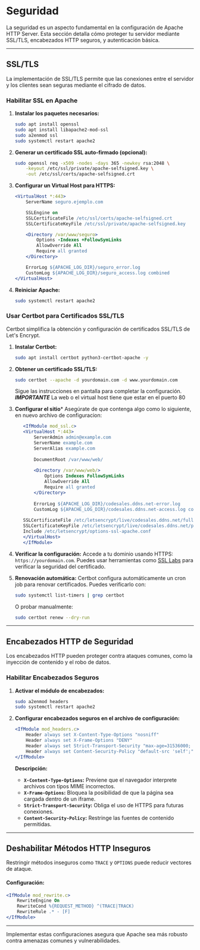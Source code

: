 # Seguridad

La seguridad es un aspecto fundamental en la configuración de Apache HTTP Server. Esta sección detalla cómo proteger tu servidor mediante SSL/TLS, encabezados HTTP seguros, y autenticación básica.

---

## SSL/TLS

La implementación de SSL/TLS permite que las conexiones entre el servidor y los clientes sean seguras mediante el cifrado de datos.

### Habilitar SSL en Apache

1. **Instalar los paquetes necesarios:**
   ```bash
   sudo apt install openssl
   sudo apt install libapache2-mod-ssl
   sudo a2enmod ssl
   sudo systemctl restart apache2
   ```

2. **Generar un certificado SSL auto-firmado (opcional):**
   ```bash
   sudo openssl req -x509 -nodes -days 365 -newkey rsa:2048 \
       -keyout /etc/ssl/private/apache-selfsigned.key \
       -out /etc/ssl/certs/apache-selfsigned.crt
   ```

3. **Configurar un Virtual Host para HTTPS:**
   ```apache
   <VirtualHost *:443>
       ServerName seguro.ejemplo.com

       SSLEngine on
       SSLCertificateFile /etc/ssl/certs/apache-selfsigned.crt
       SSLCertificateKeyFile /etc/ssl/private/apache-selfsigned.key

       <Directory /var/www/seguro>
           Options -Indexes +FollowSymLinks
           AllowOverride All
           Require all granted
       </Directory>

       ErrorLog ${APACHE_LOG_DIR}/seguro_error.log
       CustomLog ${APACHE_LOG_DIR}/seguro_access.log combined
   </VirtualHost>
   ```

4. **Reiniciar Apache:**
   ```bash
   sudo systemctl restart apache2
   ```

### Usar Certbot para Certificados SSL/TLS

Certbot simplifica la obtención y configuración de certificados SSL/TLS de Let's Encrypt.

1. **Instalar Certbot:**
   ```bash
   sudo apt install certbot python3-certbot-apache -y
   ```

2. **Obtener un certificado SSL/TLS:**
   ```bash
   sudo certbot --apache -d yourdomain.com -d www.yourdomain.com
   ```
   Sigue las instrucciones en pantalla para completar la configuración. ***IMPORTANTE*** La web o el virtual host tiene que estar en el puerto 80

3. **Configurar el sitio***
    Asegúrate de que contenga algo como lo siguiente, en nuevo archivo de configuracion:
   ```apache
      <IfModule mod_ssl.c>
      <VirtualHost *:443>
          ServerAdmin admin@example.com
          ServerName example.com
          ServerAlias example.com
      
          DocumentRoot /var/www/web/
      
          <Directory /var/www/web/>
              Options Indexes FollowSymLinks
              AllowOverride All
              Require all granted
          </Directory>
      
          ErrorLog ${APACHE_LOG_DIR}/codesales.ddns.net-error.log
          CustomLog ${APACHE_LOG_DIR}/codesales.ddns.net-access.log combined
      
      SSLCertificateFile /etc/letsencrypt/live/codesales.ddns.net/fullchain.pem
      SSLCertificateKeyFile /etc/letsencrypt/live/codesales.ddns.net/privkey.pem
      Include /etc/letsencrypt/options-ssl-apache.conf
      </VirtualHost>
      </IfModule>
   ```

5. **Verificar la configuración:**
   Accede a tu dominio usando HTTPS: `https://yourdomain.com`. Puedes usar herramientas como [SSL Labs](https://www.ssllabs.com/ssltest/) para verificar la seguridad del certificado.

6. **Renovación automática:**
   Certbot configura automáticamente un cron job para renovar certificados. Puedes verificarlo con:
   ```bash
   sudo systemctl list-timers | grep certbot
   ```
   O probar manualmente:
   ```bash
   sudo certbot renew --dry-run
   ```

---

## Encabezados HTTP de Seguridad

Los encabezados HTTP pueden proteger contra ataques comunes, como la inyección de contenido y el robo de datos.

### Habilitar Encabezados Seguros

1. **Activar el módulo de encabezados:**
   ```bash
   sudo a2enmod headers
   sudo systemctl restart apache2
   ```

2. **Configurar encabezados seguros en el archivo de configuración:**
   ```apache
   <IfModule mod_headers.c>
       Header always set X-Content-Type-Options "nosniff"
       Header always set X-Frame-Options "DENY"
       Header always set Strict-Transport-Security "max-age=31536000; includeSubDomains"
       Header always set Content-Security-Policy "default-src 'self';"
   </IfModule>
   ```

   **Descripción:**
   - **`X-Content-Type-Options`:** Previene que el navegador interprete archivos con tipos MIME incorrectos.
   - **`X-Frame-Options`:** Bloquea la posibilidad de que la página sea cargada dentro de un iframe.
   - **`Strict-Transport-Security`:** Obliga el uso de HTTPS para futuras conexiones.
   - **`Content-Security-Policy`:** Restringe las fuentes de contenido permitidas.

---

## Deshabilitar Métodos HTTP Inseguros

Restringir métodos inseguros como `TRACE` y `OPTIONS` puede reducir vectores de ataque.

#### Configuración:
```apache
<IfModule mod_rewrite.c>
    RewriteEngine On
    RewriteCond %{REQUEST_METHOD} ^(TRACE|TRACK)
    RewriteRule .* - [F]
</IfModule>
```

---

Implementar estas configuraciones asegura que Apache sea más robusto contra amenazas comunes y vulnerabilidades.

